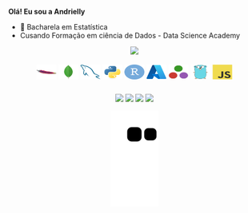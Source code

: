 **Olá! Eu sou a Andrielly**


- 🌱 Bacharela em Estatística
- Cusando Formação em ciência de Dados - Data Science Academy



<div align="center">
<img height="180em" src= https://github-readme-stats.vercel.app/api?username=andriellymoraespereira&show_icons=true&theme=synthwave
</div>
<div style="display: inline_block"><br>
  <img align="center" alt="Dri-ApacheSpark." height="30" width="40" src="https://raw.githubusercontent.com/devicons/devicon/master/icons/apache/apache-original.svg">
  <img align="center" alt="Dri-MongoDB" height="30" width="40" src="https://raw.githubusercontent.com/devicons/devicon/master/icons/mongodb/mongodb-original.svg">
  <img align="center" alt="Dri-MySQL" height="30" width="40" src="https://raw.githubusercontent.com/devicons/devicon/master/icons/mysql/mysql-original.svg">
  <img align="center" alt="Dri-Python" height="30" width="40" src="https://raw.githubusercontent.com/devicons/devicon/master/icons/python/python-original.svg">
   <img align="center" alt="Dri-RStudio" height="30" width="40" src="https://raw.githubusercontent.com/devicons/devicon/master/icons/rstudio/rstudio-original.svg">
  <img align="center" alt="Dri-Azure" height="30" width="40" src="https://raw.githubusercontent.com/devicons/devicon/master/icons/azure/azure-original.svg">
 <img align="center" alt="Dri-Julia" height="30" width="40" src="https://raw.githubusercontent.com/devicons/devicon/master/icons/julia/julia-original.svg">
 <img align="center" alt="Dri-go" height="30" width="40" src="https://raw.githubusercontent.com/devicons/devicon/master/icons/go/go-original.svg">
 <img align="center" alt="Dri-javascript" height="30" width="40" src="https://raw.githubusercontent.com/devicons/devicon/master/icons/javascript/javascript-original.svg">
 
  ##
  
  <div> 

  <a href = "andrielly.moraespereira@gmail.com"><img src="https://img.shields.io/badge/-Gmail-%23333?style=for-the-badge&logo=gmail&logoColor=white" target="_blank"></a>
  <a href="https://www.linkedin.com/in/andrielly-de-moraes-pereira-4408391b9/" target="_blank"><img src="https://img.shields.io/badge/-LinkedIn-%230077B5?style=for-the-badge&logo=linkedin&logoColor=white" target="_blank"></a> 
    <a href="https://www.kaggle.com/andrielly/" target="_blank"><img src="https://img.shields.io/badge/Kaggle-20BEFF?style=for-the-badge&logo=Kaggle&logoColor=white" target="_blank"></a> 
 <a href="https://developer.twitter.com/en/portal/projects/1521565631451222021/apps/" target="_blank"><img src="https://img.shields.io/badge/Twitter-1DA1F2?style=for-the-badge&logo=twitter&logoColor=white" target="_blank"></a> 
    
    
</div>
  
  ![Snake animation](https://github.com/andriellymoraespereira/andriellymoraespereira/blob/output/github-contribution-grid-snake.svg)

